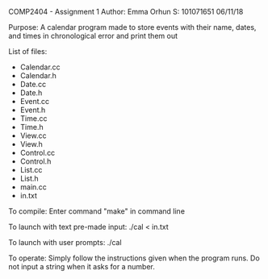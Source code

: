 COMP2404 - Assignment 1
Author: Emma Orhun
S: 101071651
06/11/18

Purpose:
A calendar program made to store events with their name, dates, and times in chronological error and print them out

List of files:
* Calendar.cc
* Calendar.h
* Date.cc
* Date.h
* Event.cc
* Event.h
* Time.cc
* Time.h
* View.cc
* View.h
* Control.cc
* Control.h
* List.cc
* List.h
* main.cc
* in.txt

To compile:
Enter command "make" in command line

To launch with text pre-made input:
./cal < in.txt

To launch with user prompts:
./cal

To operate:
Simply follow the instructions given when the program runs.
Do not input a string when it asks for a number.
